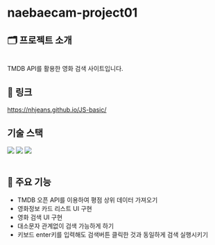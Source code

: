 # naebaecam-project01

## 🗂️ 프로젝트 소개

<br>
TMDB API를 활용한 영화 검색 사이트입니다.

## 🔖 링크

<a href="https://nhjeans.github.io/JS-basic/
">https://nhjeans.github.io/JS-basic/</a>

## 기술 스택

<img src="https://img.shields.io/badge/html5-E34F26?style=for-the-badge&logo=html5&logoColor=white"> <img src="https://img.shields.io/badge/css-1572B6?style=for-the-badge&logo=css3&logoColor=white"> <img src="https://img.shields.io/badge/javascript-F7DF1E?style=for-the-badge&logo=javascript&logoColor=black"> 
<br>
<br>



## 📌 주요 기능

- TMDB 오픈 API를 이용하여 평점 상위 데이터 가져오기
- 영화정보 카드 리스트 UI 구현
- 영화 검색 UI 구현
- 대소문자 관계없이 검색 가능하게 하기
- 키보드 enter키를 입력해도 검색버튼 클릭한 것과 동일하게 검색 실행시키기


